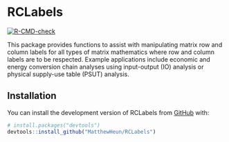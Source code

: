 
<!-- README.md is generated from README.Rmd. Please edit that file -->

# RCLabels

<!-- badges: start -->

[![R-CMD-check](https://github.com/MatthewHeun/RCLabels/workflows/R-CMD-check/badge.svg)](https://github.com/MatthewHeun/RCLabels/actions)
<!-- badges: end -->

This package provides functions to assist with manipulating matrix row
and column labels for all types of matrix mathematics where row and
column labels are to be respected. Example applications include economic
and energy conversion chain analyses using input-output (IO) analysis or
physical supply-use table (PSUT) analysis.

## Installation

You can install the development version of RCLabels from
[GitHub](https://github.com/) with:

``` r
# install.packages("devtools")
devtools::install_github("MatthewHeun/RCLabels")
```
